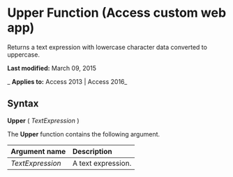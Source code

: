 
# Upper Function (Access custom web app)
Returns a text expression with lowercase character data converted to uppercase.

 **Last modified:** March 09, 2015

 _ **Applies to:** Access 2013 | Access 2016_

## Syntax

 **Upper** ( _TextExpression_ )

The  **Upper** function contains the following argument.



|**Argument name**|**Description**|
|:-----|:-----|
| _TextExpression_|A text expression.|
